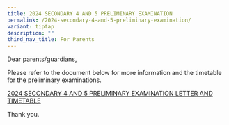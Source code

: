 ```yaml
---
title: 2024 SECONDARY 4 AND 5 PRELIMINARY EXAMINATION
permalink: /2024-secondary-4-and-5-preliminary-examination/
variant: tiptap
description: ""
third_nav_title: For Parents
---
```

<p>Dear parents/guardians,</p>
<p>Please refer to the document below for more information and the timetable
for the preliminary examinations.</p>
<p><a href="/files/Parents/HS_2024_102_2024_Prelim_Exam_Cover_Letter___Timetable.pdf" rel="noopener noreferrer nofollow" target="_blank">2024 SECONDARY 4 AND 5 PRELIMINARY EXAMINATION LETTER AND TIMETABLE</a>
</p>
<p>Thank you.</p>